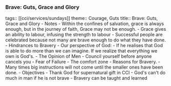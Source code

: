 ###  Brave: Guts, Grace and Glory
tags:: [[cci/services/sundays]] 
theme:: Courage, Guts
title:: Brave: Guts, Grace and Glory
	- Notes
		- Within the confines of salvation, grace is always enough, but in the journey of faith, Grace may not be enough.
		- Grace gives an ability to labour, infusing the strength to labour
		- Successful people are celebrated because not many are brave enough to do what they have done.
		- Hindrances to Bravery
			- Our perspective of God:
				- If he realises that God is able to do more than we can imagine. If we realize that everything we own is God's.
			- The Opinion of Men
				- Council yourself before anyone cancels you
			- Fear of Failure
			- The comfort zone
	- Reasons for Bravery.
		- Many times big instructions will not come until the smaller ones have been done.
	- Objectives
		- Thank God for supernatural gift in CCI
		- God's can't do much in man if he is not brave
		- Bravery can be taught and learned